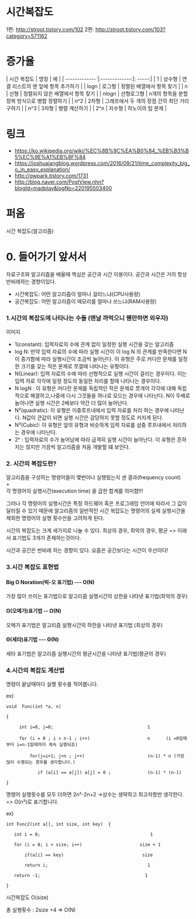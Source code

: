 # 시간복잡도

1편: http://stroot.tistory.com/102
2편: http://stroot.tistory.com/103?category=571162

# 증가율

| 시간 복잡도 | 명칭 | 예 |
| ------------- |:-------------:|: -----:|
| 1 | 상수형 | 연결 리스트의 맨 앞에 항목 추가하기 |
| logn | 로그형 | 정렬된 배열에서 항목 찾기 |
| n | 선형 | 정렬되지 않은 배열에서 항목 찾기 |
| nlogn | 선형로그형 | n개의 항목을 분할 정복 방식으로 병합 정렬하기 |
| n^2 | 2차형 | 그래프에서 두 개의 정점 간의 최단 거리 구하기 |
| n^3 | 3차형 | 행렬 계산하기 |
| 2^n | 지수형 | 하노이의 탑 문제 |

# 링크
- https://ko.wikipedia.org/wiki/%EC%8B%9C%EA%B0%84_%EB%B3%B5%EC%9E%A1%EB%8F%84
- https://joshuajangblog.wordpress.com/2016/09/21/time_complexity_big_o_in_easy_explanation/
- http://gwpark.tistory.com/1731
- http://blog.naver.com/PostView.nhn?blogId=madplay&logNo=220195503400

# 퍼옴
시간 복잡도(알고리즘)
 
# 0. 들어가기 앞서서
자료구조와 알고리즘을 배울때 핵심은 공간과 시간 이용이다.
공간과 시간은 거의 항상 반비례하는 경향이있다.

- 시간복잡도: 어떤 알고리즘이 얼마나 걸리느냐(CPU사용량)
- 공간복잡도: 어떤 알고리즘이 메모리를 얼마나 쓰느냐(RAM사용량)

### 1.시간의 복잡도에 나타나는 수들 (맨날 까먹으니 웬만하면 외우자)

이미지




- 1(constant): 입력자료의 수에 관계 없이 일정한 실행 시간을 갖는 알고리즘
- log N: 만약 입력 자료의 수에 따라 실행 시간이 이 log N 의 관계를 만족한다면 N이 증가함에 따라 실행시간이 조금씩 늘어난다. 이 유형은 주로 커다란 문제를 일정한 크기를 갖는 작은 문제로 쪼갤때 나타나는 유형이다.
- N(Linear): 입력 자료의 수에 따라 선형적으로 실행 시간이 걸리는 경우이다. 이는 입력 자료 각각에 일정 정도의 동일한 처리를 할때 나타나는 경우이다.
- N logN : 이 유형은 커다란 문제를 독립적인 작은 문제로 쪼개어 각각에 대해 독립적으로 해결하고,나중에 다시 그것들을 하나로 모으는 경우에 나타난다. N이 두배로 늘어나면 실행 시간은 2배보다 약간 더 많이 늘어난다.
- N²(quadratic): 이 유형은 이중루프내에서 입력 자료를 처리 하는 경우에 나타난다. N값이 큰값이 되면 실행 시간은 감당하지 못할 정도로 커지게 된다.
- N³(Cubic): 이 유형은 앞의 유형과 비슷하게 입력 자료를 삼중 루프내에서 처리하는 경우에 나타난다.
- 2ⁿ : 입력자료의 수가 늘어남에 따라 급격히 실행 시간이 늘어난다. 이 유형은 흔하지는 않지만 가끔씩 알고리즘을 처음 개발할 떄 보인다.

### 2. 시간의 복잡도란?
알고리즘을 구성하는 명령어들이 몇번이나 실행됬는지 센 결과(frequency count)<br>
                      +<br>
각 명령어의 실행시간(execution time) 을 곱한 합계를 의미함!!!
 
그러나 각 명령어의 실행시간은 특정 하드웨어 혹은 프로그래밍 언어에 따라서 그 값이 달라질 수 있기 때문에 알고리즘의 일반적인 시간 복잡도는 명령어의 실제 실행시간을 제외한 명령어의 실행 횟수만을 고려하게 된다.


시간의 복잡도는 크게 세가지로 나눌 수 있다.
최상의 경우, 최악의 경우, 평균 => 이래서 표기법도 3개가 존재하는것이다.

시간과 공간은 반비례 하는 경향이 있다.
요즘은 공간보다는 시간이 우선이다!

### 3.시간 복잡도 표현법
#### Big O Noration(빅-오 표기법) --- O(N)
가장 많이 쓰이는 표기법으로 알고리즘 실행시간의 상한을 나타낸 표기법(최악의 경우)

#### Ω(오메가)표기법 --  Ω(N)
오메가 표기법은 알고리즘 실행시간의 하한을 나타낸 표기법 (최상의 경우)

#### Θ(세타)표기법 --- Θ(N)
세타 표기법은 알고리즘 실행시간의 평균시간을 나타낸 표기법(평균의 경우)

### 4.시간의 복잡도 계산법
명령이 끝날때마다 실행 횟수를 적어봅니다.

ex)
```
void  Func(int *a, n)

{

     int i=0, j=0;                                    1

     for (i = 0 ; i < n-1 ; i++)                      n      (i =0일때부터 i=n-1일때까지 계속 실행되죠)

         for(j=i+1; j<n ; j++)                        (n-1) * n (가장 많이 수행되는 경우를 생각합니다.)

            if (a[i] == a[j]) a[j] = 0 ;              (n-1) * (n-1)

}
```

명령어 실행횟수를 모두 더하면 2n²-2n+2  ->상수는 생략하고 최고차항만 생각한다. => O(n²)로 표기합니다.

 

ex)
```
int Func2(int a[], int size, int key)  {

   int i = 0;                                          1

   for (i = 0; i < size; i++)                      size + 1

       if(a[i] == key)                              size

       return i;                                      1

   return -1;                                        1

}
```

시간복잡도 O(size)

총 실행횟수 : 2size +4  => O(N) 